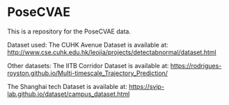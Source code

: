 # PoseCVAE
This is a repository for the PoseCVAE data.

Dataset used:
The CUHK Avenue Dataset is available at: http://www.cse.cuhk.edu.hk/leojia/projects/detectabnormal/dataset.html

Other datasets:
The IITB Corridor Dataset is available at: https://rodrigues-royston.github.io/Multi-timescale_Trajectory_Prediction/

The Shanghai tech Dataset is available at: https://svip-lab.github.io/dataset/campus_dataset.html
